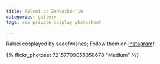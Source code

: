 ```yaml
---
title: Ralsei at Zenkaikon'19
categories: gallery
tags: rss private cosplay photoshoot

---
```


Ralsei cosplayed by seaofwishes; Follow them on [Instagram](https://www.instagram.com/seaofwishes)!

{% flickr_photoset 72157709055358678 "Medium" %}